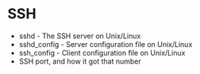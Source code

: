 # SSH

- sshd - The SSH server on Unix/Linux
- sshd_config - Server configuration file on Unix/Linux
- ssh_config - Client configuration file on Unix/Linux
- SSH port, and how it got that number




